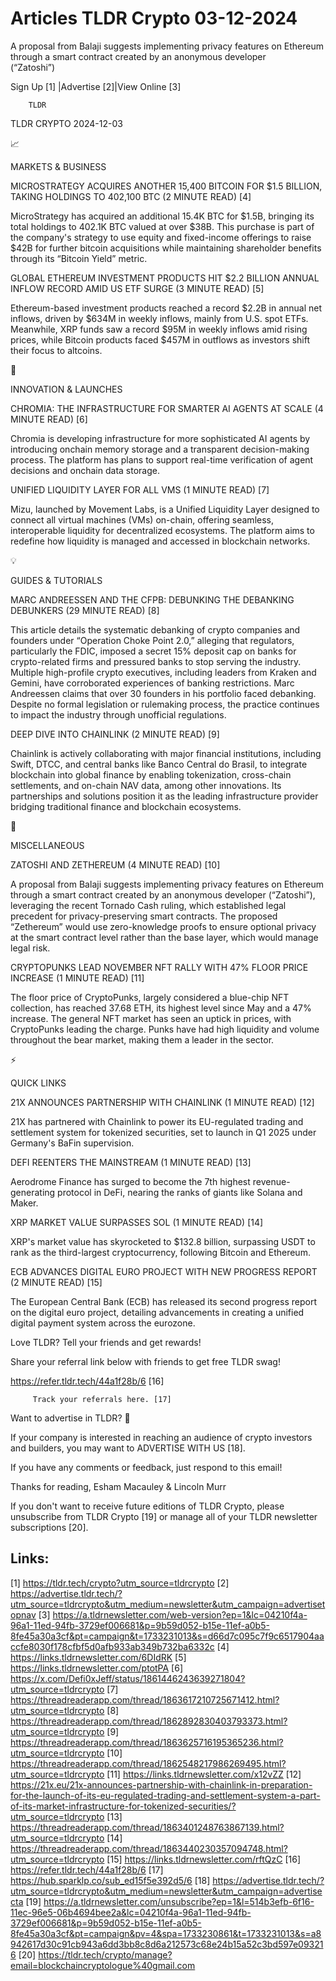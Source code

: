 # Articles TLDR Crypto 03-12-2024

A proposal from Balaji suggests implementing privacy features on
Ethereum through a smart contract created by an anonymous developer
(“Zatoshi”) ‌ ‌ ‌ ‌ ‌ ‌ ‌ ‌ ‌ ‌ ‌ ‌ ‌ ‌ ‌ ‌ ‌ ‌ ‌ ‌ ‌ ‌ ‌ ‌ ‌ ‌  ‌ ‌ ‌ ‌ ‌ ‌ ‌ ‌ ‌ ‌ ‌ ‌ ‌ ‌ ‌ ‌ ‌ ‌ ‌ ‌ ‌ ‌ ‌ ‌ ‌ ‌ 


 Sign Up [1] |Advertise [2]|View Online [3] 

		TLDR 

TLDR CRYPTO 2024-12-03

📈 

MARKETS & BUSINESS

 MICROSTRATEGY ACQUIRES ANOTHER 15,400 BITCOIN FOR $1.5 BILLION,
TAKING HOLDINGS TO 402,100 BTC (2 MINUTE READ) [4] 

 MicroStrategy has acquired an additional 15.4K BTC for $1.5B,
bringing its total holdings to 402.1K BTC valued at over $38B. This
purchase is part of the company's strategy to use equity and
fixed-income offerings to raise $42B for further bitcoin acquisitions
while maintaining shareholder benefits through its “Bitcoin Yield”
metric. 

 GLOBAL ETHEREUM INVESTMENT PRODUCTS HIT $2.2 BILLION ANNUAL INFLOW
RECORD AMID US ETF SURGE (3 MINUTE READ) [5] 

 Ethereum-based investment products reached a record $2.2B in annual
net inflows, driven by $634M in weekly inflows, mainly from U.S. spot
ETFs. Meanwhile, XRP funds saw a record $95M in weekly inflows amid
rising prices, while Bitcoin products faced $457M in outflows as
investors shift their focus to altcoins. 

🚀 

INNOVATION & LAUNCHES

 CHROMIA: THE INFRASTRUCTURE FOR SMARTER AI AGENTS AT SCALE (4 MINUTE
READ) [6] 

 Chromia is developing infrastructure for more sophisticated AI agents
by introducing onchain memory storage and a transparent
decision-making process. The platform has plans to support real-time
verification of agent decisions and onchain data storage. 

 UNIFIED LIQUIDITY LAYER FOR ALL VMS (1 MINUTE READ) [7] 

 Mizu, launched by Movement Labs, is a Unified Liquidity Layer
designed to connect all virtual machines (VMs) on-chain, offering
seamless, interoperable liquidity for decentralized ecosystems. The
platform aims to redefine how liquidity is managed and accessed in
blockchain networks. 

💡 

GUIDES & TUTORIALS

 MARC ANDREESSEN AND THE CFPB: DEBUNKING THE DEBANKING DEBUNKERS (29
MINUTE READ) [8] 

 This article details the systematic debanking of crypto companies and
founders under “Operation Choke Point 2.0,” alleging that
regulators, particularly the FDIC, imposed a secret 15% deposit cap on
banks for crypto-related firms and pressured banks to stop serving the
industry. Multiple high-profile crypto executives, including leaders
from Kraken and Gemini, have corroborated experiences of banking
restrictions. Marc Andreessen claims that over 30 founders in his
portfolio faced debanking. Despite no formal legislation or rulemaking
process, the practice continues to impact the industry through
unofficial regulations. 

 DEEP DIVE INTO CHAINLINK (2 MINUTE READ) [9] 

 Chainlink is actively collaborating with major financial
institutions, including Swift, DTCC, and central banks like Banco
Central do Brasil, to integrate blockchain into global finance by
enabling tokenization, cross-chain settlements, and on-chain NAV data,
among other innovations. Its partnerships and solutions position it as
the leading infrastructure provider bridging traditional finance and
blockchain ecosystems. 

🦄 

MISCELLANEOUS

 ZATOSHI AND ZETHEREUM (4 MINUTE READ) [10] 

 A proposal from Balaji suggests implementing privacy features on
Ethereum through a smart contract created by an anonymous developer
(“Zatoshi”), leveraging the recent Tornado Cash ruling, which
established legal precedent for privacy-preserving smart contracts.
The proposed “Zethereum” would use zero-knowledge proofs to ensure
optional privacy at the smart contract level rather than the base
layer, which would manage legal risk. 

 CRYPTOPUNKS LEAD NOVEMBER NFT RALLY WITH 47% FLOOR PRICE INCREASE (1
MINUTE READ) [11] 

 The floor price of CryptoPunks, largely considered a blue-chip NFT
collection, has reached 37.68 ETH, its highest level since May and a
47% increase. The general NFT market has seen an uptick in prices,
with CryptoPunks leading the charge. Punks have had high liquidity and
volume throughout the bear market, making them a leader in the sector.


⚡ 

QUICK LINKS

 21X ANNOUNCES PARTNERSHIP WITH CHAINLINK (1 MINUTE READ) [12] 

 21X has partnered with Chainlink to power its EU-regulated trading
and settlement system for tokenized securities, set to launch in Q1
2025 under Germany's BaFin supervision. 

 DEFI REENTERS THE MAINSTREAM (1 MINUTE READ) [13] 

 Aerodrome Finance has surged to become the 7th highest
revenue-generating protocol in DeFi, nearing the ranks of giants like
Solana and Maker. 

 XRP MARKET VALUE SURPASSES SOL (1 MINUTE READ) [14] 

 XRP's market value has skyrocketed to $132.8 billion, surpassing USDT
to rank as the third-largest cryptocurrency, following Bitcoin and
Ethereum. 

 ECB ADVANCES DIGITAL EURO PROJECT WITH NEW PROGRESS REPORT (2 MINUTE
READ) [15] 

 The European Central Bank (ECB) has released its second progress
report on the digital euro project, detailing advancements in creating
a unified digital payment system across the eurozone. 

Love TLDR? Tell your friends and get rewards!

 Share your referral link below with friends to get free TLDR swag! 

 https://refer.tldr.tech/44a1f28b/6 [16] 

		 Track your referrals here. [17] 

Want to advertise in TLDR? 📰

 If your company is interested in reaching an audience of crypto
investors and builders, you may want to ADVERTISE WITH US [18]. 

 If you have any comments or feedback, just respond to this email! 

Thanks for reading, 
Esham Macauley & Lincoln Murr 

If you don't want to receive future editions of TLDR Crypto, please
unsubscribe from TLDR Crypto [19] or manage all of your TLDR
newsletter subscriptions [20]. 

 

Links:
------
[1] https://tldr.tech/crypto?utm_source=tldrcrypto
[2] https://advertise.tldr.tech/?utm_source=tldrcrypto&utm_medium=newsletter&utm_campaign=advertisetopnav
[3] https://a.tldrnewsletter.com/web-version?ep=1&lc=04210f4a-96a1-11ed-94fb-3729ef006681&p=9b59d052-b15e-11ef-a0b5-8fe45a30a3cf&pt=campaign&t=1733231013&s=d66d7c095c7f9c6517904aaccfe8030f178cfbf5d0afb933ab349b732ba6332c
[4] https://links.tldrnewsletter.com/6DIdRK
[5] https://links.tldrnewsletter.com/ptotPA
[6] https://x.com/Defi0xJeff/status/1861446243639271804?utm_source=tldrcrypto
[7] https://threadreaderapp.com/thread/1863617210725671412.html?utm_source=tldrcrypto
[8] https://threadreaderapp.com/thread/1862892830403793373.html?utm_source=tldrcrypto
[9] https://threadreaderapp.com/thread/1863625716195365236.html?utm_source=tldrcrypto
[10] https://threadreaderapp.com/thread/1862548217986269495.html?utm_source=tldrcrypto
[11] https://links.tldrnewsletter.com/x12vZZ
[12] https://21x.eu/21x-announces-partnership-with-chainlink-in-preparation-for-the-launch-of-its-eu-regulated-trading-and-settlement-system-a-part-of-its-market-infrastructure-for-tokenized-securities/?utm_source=tldrcrypto
[13] https://threadreaderapp.com/thread/1863401248763867139.html?utm_source=tldrcrypto
[14] https://threadreaderapp.com/thread/1863440230357094748.html?utm_source=tldrcrypto
[15] https://links.tldrnewsletter.com/rftQzC
[16] https://refer.tldr.tech/44a1f28b/6
[17] https://hub.sparklp.co/sub_ed15f5e392d5/6
[18] https://advertise.tldr.tech/?utm_source=tldrcrypto&utm_medium=newsletter&utm_campaign=advertisecta
[19] https://a.tldrnewsletter.com/unsubscribe?ep=1&l=514b3efb-6f16-11ec-96e5-06b4694bee2a&lc=04210f4a-96a1-11ed-94fb-3729ef006681&p=9b59d052-b15e-11ef-a0b5-8fe45a30a3cf&pt=campaign&pv=4&spa=1733230861&t=1733231013&s=a8942617d30c91cb943a6dd3bb8c8d6a212573c68e24b15a52c3bd597e093216
[20] https://tldr.tech/crypto/manage?email=blockchaincryptologue%40gmail.com